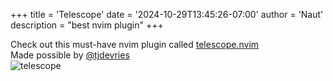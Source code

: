 +++
title = 'Telescope'
date = '2024-10-29T13:45:26-07:00'
author = 'Naut'
description = "best nvim plugin"
+++

Check out this must-have nvim plugin called [telescope.nvim](https://github.com/nvim-telescope/telescope.nvim) </br>
Made possible by [@tjdevries](https://github.com/tjdevries) </br>
![telescope](/telescope.gif) 
